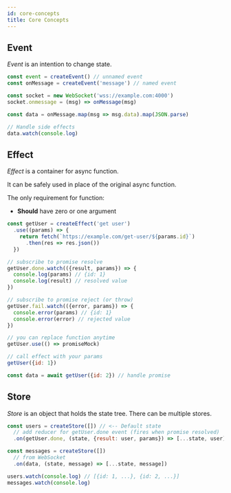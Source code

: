 ```yaml
---
id: core-concepts
title: Core Concepts
---
```


## Event

_Event_ is an intention to change state.

```js
const event = createEvent() // unnamed event
const onMessage = createEvent('message') // named event

const socket = new WebSocket('wss://example.com:4000')
socket.onmessage = (msg) => onMessage(msg)

const data = onMessage.map(msg => msg.data).map(JSON.parse)

// Handle side effects
data.watch(console.log)
```

## Effect

_Effect_ is a container for async function.

It can be safely used in place of the original async function.

The only requirement for function:

- **Should** have zero or one argument

```js
const getUser = createEffect('get user')
  .use((params) => {
    return fetch(`https://example.com/get-user/${params.id}`)
      .then(res => res.json())
  })

// subscribe to promise resolve
getUser.done.watch(({result, params}) => {
  console.log(params) // {id: 1}
  console.log(result) // resolved value
})

// subscribe to promise reject (or throw)
getUser.fail.watch(({error, params}) => {
  console.error(params) // {id: 1}
  console.error(error) // rejected value
})

// you can replace function anytime
getUser.use(() => promiseMock)

// call effect with your params
getUser({id: 1})

const data = await getUser({id: 2}) // handle promise
```

## Store

_Store_ is an object that holds the state tree. There can be multiple stores.

```js
const users = createStore([]) // <-- Default state
  // add reducer for getUser.done event (fires when promise resolved)
  .on(getUser.done, (state, {result: user, params}) => [...state, user])

const messages = createStore([])
  // from WebSocket
  .on(data, (state, message) => [...state, message])

users.watch(console.log) // [{id: 1, ...}, {id: 2, ...}]
messages.watch(console.log)
```
